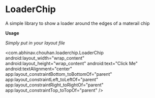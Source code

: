 # LoaderChip

A simple library to show a loader around the edges of a materail chip 

<b> Usage </b>

<i> Simply put in your layout file </i>

 <com.abhinav.chouhan.loaderchip.LoaderChip
        android:layout_width="wrap_content"
        android:layout_height="wrap_content"
        android:text="Click Me"
        android:textAlignment="center"
        app:layout_constraintBottom_toBottomOf="parent"
        app:layout_constraintLeft_toLeftOf="parent"
        app:layout_constraintRight_toRightOf="parent"
        app:layout_constraintTop_toTopOf="parent" />
